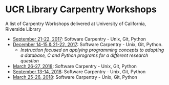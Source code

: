 # UCR Library Carpentry Workshops
A list of Carpentry Workshops delivered at University of California, Riverside Library

* [September 21-22, 2017](https://ucrlibrary.github.io/2017-09-21-ucr/): Software Carpentry - Unix, Git, Python
* [December 14-15 & 21-22, 2017](https://ucrlibrary.github.io/2017-12-14-ucr/): Software Carpentry - Unix, Git, Python. 
  * _Instruction focused on applying programming concepts to adapting a database, C and Python programs for a different research question_
* [March 26-27, 2018](https://ucrlibrary.github.io/2018-03-26-ucr/): Software Carpentry - Unix, Git, Python
* [September 13-14, 2018](https://ucrlibrary.github.io/2018-09-13-ucr/): Software Carpentry - Unix, Git, Python
* [March 25-26, 2018](https://ucrlibrary.github.io/2018-03-25-ucr/): Software Carpentry - Unix, Git, Python
